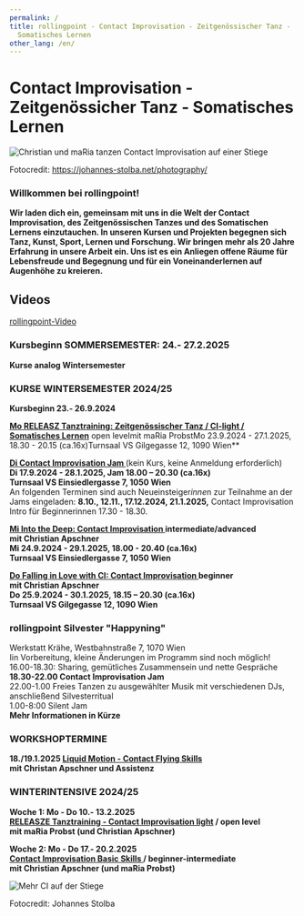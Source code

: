 ```yaml
---
permalink: /
title: rollingpoint - Contact Improvisation - Zeitgenössischer Tanz -
  Somatisches Lernen
other_lang: /en/
---
```

# Contact Improvisation - Zeitgenössicher Tanz - Somatisches Lernen

![Christian und maRia tanzen Contact Improvisation auf einer Stiege](/assets/uploads/dsc_1901_klein.jpg "Contact Improvisation")

Fotocredit: https://johannes-stolba.net/photography/

### Willkommen bei rollingpoint!

**Wir laden dich ein, gemeinsam mit uns in die Welt der Contact Improvisation, des Zeitgenössischen Tanzes und des Somatischen Lernens einzutauchen. In unseren Kursen und Projekten begegnen sich Tanz, Kunst, Sport, Lernen und Forschung. Wir bringen mehr als 20 Jahre Erfahrung in unsere Arbeit ein. Uns ist es ein Anliegen offene Räume für Lebensfreude und Begegnung und für ein Voneinanderlernen auf Augenhöhe zu kreieren.**

## Videos

<div class="imglink"><a target="_blank" href="https://www.youtube.com/embed/kp3DqzN1Ldo"><img src="/assets/uploads/video_vorschau_rollingpoint.png" alt="" /><div>rollingpoint-Video</div></a></div>

### **Kursbeginn SOMMERSEMESTER: 24.- 27.2.2025**

**Kurse analog Wintersemester**

### **KURSE WINTERSEMESTER 2024/25**

**Kursbeginn  23.- 26.9.2024**

**[Mo RELEASZ Tanztraining: ](/releasze)[Zeitgenössischer Tanz / CI-light / Somatisches Lernen](/releasze)** open levelmit maRia ProbstMo 23.9.2024 - 27.1.2025, 18.30 - 20.15 (ca.16x)Turnsaal VS Gilgegasse 12, 1090 Wien\*\*

**[Di Contact Improvisation Jam ](/jams)**(kein Kurs, keine Anmeldung erforderlich)\
**Di 17.9.2024 - 28.1.2025, Jam 18.00 – 20.30 (ca.16x)**\
**Turnsaal VS Einsiedlergasse 7, 1050 Wien**\
An folgenden Terminen sind auch Neueinsteiger*inne*n zur Teilnahme an der Jams eingeladen: **8.10., 12.11., 17.12.2024, 21.1.2025,** Contact Improvisation Intro für Beginnerinnen 17.30 - 18.30.

**[Mi Into the Deep: Contact Improvisation ](/contactadv) intermediate/advanced**\
**mit Christian Apschner**\
**Mi 24.9.2024 - 29.1.2025, 18.00 - 20.40 (ca.16x)**\
**Turnsaal VS Einsiedlergasse 7, 1050 Wien**

**[Do Falling in Love with CI: Contact Improvisation ](/contactbeg)beginner**\
**mit Christian Apschner**\
**Do 25.9.2024 - 30.1.2025, 18.15 – 20.30 (ca.16x)**\
**Turnsaal VS Gilgegasse 12, 1090 Wien**

### **rollingpoint Silvester "Happyning"**

Werkstatt Krähe, Westbahnstraße 7, 1070 Wien\
Iin Vorbereitung, kleine Änderungen im Programm sind noch möglich!\
16.00-18.30: Sharing, gemütliches Zusammensein und nette Gespräche\
**18.30-22.00 Contact Improvisation Jam**\
22.00-1.00 Freies Tanzen zu ausgewählter Musik mit verschiedenen DJs, anschließend Silvesterritual\
1.00-8:00 Silent Jam\
**Mehr Informationen in Kürze**

### **WORKSHOPTERMINE**

**18./19.1.2025 [Liquid Motion - Contact Flying Skills](https://rollingpoint.at/wsws2024#flyingskills)**\
**mit Christan Apschner und Assistenz**

### **WINTERINTENSIVE 2024/25**

**Woche 1: Mo - Do 10.- 13.2.2025**\
**[RELEASZE Tanztraining - Contact Improvisation light](/winterintensive#WI1) / open level\
mit maRia Probst (und Christian Apschner)**

**Woche 2: Mo - Do 17.- 20.2.2025**\
**[Contact Improvisation Basic Skills ](/winterintensive#WI2) / beginner-intermediate**\
**mit Christian Apschner (und maRia Probst)**

![Mehr CI auf der Stiege](/assets/uploads/dsc_1941a.jpg "Mehr CI auf der Stiege")

Fotocredit: Johannes Stolba